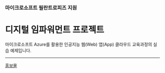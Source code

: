 ### 마이크로소프트 필란트로피즈 지원
# 디지털 임파워먼트 프로젝트


마이크로소프트 Azure를 활용한 인공지능 웹(Web) 앱(App) 클라우드 교육과정의 실습 예제입니다.

---

[홍보물](https://microschool.kr/MS)


